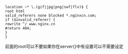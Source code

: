 ```
location ~* \.(gif|jpg|png|swf|flv)$ {
root html
valid_referers none blocked *.nginxcn.com;
if ($invalid_referer) {
rewrite ^/ www.nginx.cn
#return 404;
}
}
```
前面的root可以不要如果你在server{}中有设置可以不需要设定
